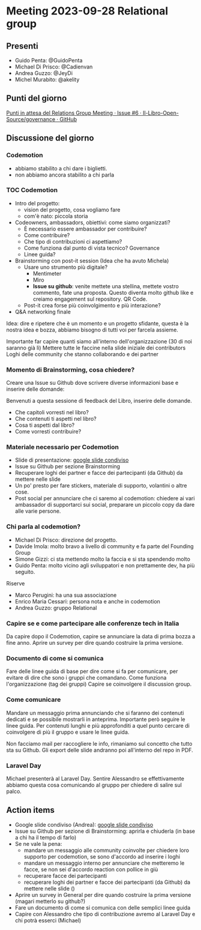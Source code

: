 # Meeting 2023-09-28 Relational group

## Presenti
- Guido Penta: @GuidoPenta
- Michael Di Prisco: @Cadienvan
- Andrea Guzzo: @JeyDi
- Michel Murabito: @akelity

## Punti del giorno

[Punti in attesa del Relations Group Meeting · Issue #6 · Il-Libro-Open-Source/governance · GitHub](https://github.com/Il-Libro-Open-Source/governance/issues/6)


## Discussione del giorno

### Codemotion
- abbiamo stabilito a chi dare i biglietti.
- non abbiamo ancora stabilito a chi parla

### TOC Codemotion
- Intro del progetto: 
    - vision del progetto, cosa vogliamo fare
	- com'è nato: piccola storia
- Codeowners, ambassadors, obiettivi: come siamo organizzati?
	- È necessario essere ambassador per contribuire?
	- Come contribuire?
    - Che tipo di contribuzioni ci aspettiamo?
	- Come funziona dal punto di vista tecnico? Governance
    - Linee guida?
- Brainstorming con post-it session (Idea che ha avuto Michela)
	- Usare uno strumento più digitale?
		- Mentimeter
		- Miro
		- **Issue su github**: venite mettete una stellina, mettete vostro commento, fate una proposta. Questo diventa molto github like e creiamo engagement sul repository. QR Code.
	- Post-it crea forse più coinvolgimento e più interazione?
- Q&A networking finale

Idea: dire e ripetere che è un momento e un progetto sfidante, questa è la nostra idea e bozza, abbiamo bisogno di tutti voi per farcela assieme.

Importante far capire quanti siamo all'interno dell'organizzazione (30 di noi saranno già lì)
Mettere tutte le faccine nella slide iniziale dei contributors
Loghi delle community che stanno collaborando e dei partner

### Momento di Brainstorming, cosa chiedere?

Creare una Issue su Github dove scrivere diverse informazioni base e inserire delle domande:

Benvenuti a questa sessione di feedback del Libro, inserire delle domande.
- Che capitoli vorresti nel libro?
- Che contenuti ti aspetti nel libro?
- Cosa ti aspetti dal libro?
- Come vorresti contribuire?


### Materiale necessario per Codemotion
- Slide di presentazione: [google slide condiviso](https://docs.google.com/presentation/d/1HkBaX0IWOgwzNRZux6mJc5fgf0cNqJUNHQT6I-xA7hI/edit?usp=sharing)
- Issue su Github per sezione Brainstorming
- Recuperare loghi dei partner e facce dei partecipanti (da Github) da mettere nelle slide
- Un po' presto per fare stickers, materiale di supporto, volantini o altre cose.
- Post social per annunciare che ci saremo al codemotion: chiedere ai vari ambassador di supportarci sui social, preparare un piccolo copy da dare alle varie persone.

### Chi parla al codemotion?
- Michael Di Prisco: direzione del progetto.
- Davide Imola: molto bravo a livello di community e fa parte del Founding Group
- Simone Gizzi: ci sta mettendo molto la faccia e si sta spendendo molto
- Guido Penta: molto vicino agli sviluppatori e non prettamente dev, ha più seguito.

Riserve
- Marco Perugini: ha una sua associazione
- Enrico Maria Cessari: persona nota e anche in codemotion
- Andrea Guzzo: gruppo Relational

### Capire se e come partecipare alle conferenze tech in Italia

Da capire dopo il Codemotion, capire se annunciare la data di prima bozza a fine anno.
Aprire un survey per dire quando costruire la prima versione.

### Documento di come si comunica

Fare delle linee guida di base per dire come si fa per comunicare, per evitare di dire che sono i gruppi che comandano.
Come funziona l'organizzazione (tag dei gruppi)
Capire se coinvolgere il discussion group.

### Come comunicare

Mandare un messaggio prima annunciando che si faranno dei contenuti dedicati e se possibile mostrarli in anteprima.
Importante però seguire le linee guida.
Per contenuti lunghi e più approfonditi a quel punto cercare di coinvolgere di più il gruppo e usare le linee guida.

Non facciamo mail per raccogliere le info, rimaniamo sul concetto che tutto sta su Github.
Gli export delle slide andranno poi all'interno del repo in PDF.

### Laravel Day

Michael presenterà al Laravel Day. Sentire Alessandro se effettivamente abbiamo questa cosa comunicando al gruppo per chiedere di salire sul palco.

## Action items
- Google slide condiviso (Andrea): [google slide condiviso](https://docs.google.com/presentation/d/1HkBaX0IWOgwzNRZux6mJc5fgf0cNqJUNHQT6I-xA7hI/edit?usp=sharing)
- Issue su Github per sezione di Brainstorming: aprirla e chiuderla (in base a chi ha il tempo di farlo)
- Se ne vale la pena:
	- mandare un messaggio alle community coinvolte per chiedere loro supporto per codemotion, se sono d'accordo ad inserire i loghi
	- mandare un messaggio interno per annunciare che metteremo le facce, se non sei d'accordo reaction con pollice in giù
	- recuperare facce dei partecipanti
	- recuperare loghi dei partner e facce dei partecipanti (da Github) da mettere nelle slide ()
- Aprire un survey in General per dire quando costruire la prima versione (magari metterlo su github?)
- Fare un documento di come si comunica con delle semplici linee guida
- Capire con Alessandro che tipo di contribuzione avremo al Laravel Day e chi potrà esserci (Michael)
